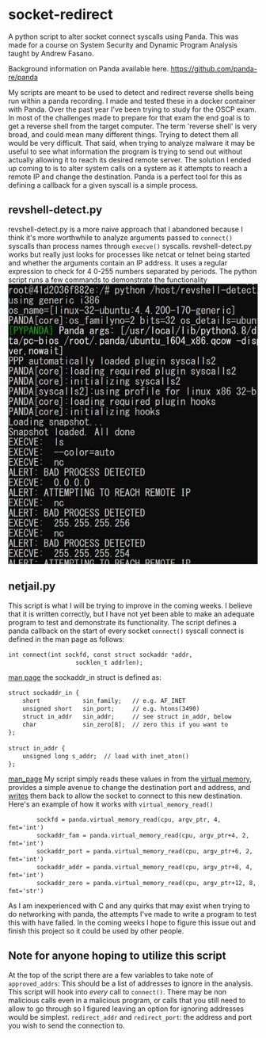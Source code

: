 # socket-redirect
A python script to alter socket connect syscalls using Panda. This was made for a course on System Security and Dynamic Program Analysis taught by Andrew Fasano.

Background information on Panda available here.
https://github.com/panda-re/panda

My scripts are meant to be used to detect and redirect reverse shells being run within a panda recording. I made and tested these in a docker container with Panda. Over the past year I've been trying to study for the OSCP exam. In most of the challenges made to prepare for that exam the end goal is to get a reverse shell from the target computer. The term 'reverse shell' is very broad, and could mean many different things. Trying to detect them all would be very difficult. That said, when trying to analyze malware it may be useful to see what information the program is trying to send out without actually allowing it to reach its desired remote server. The solution I ended up coming to is to alter system calls on a system as it attempts to reach a remote IP and change the destination. Panda is a perfect tool for this as defining a callback for a given syscall is a simple process. 

## revshell-detect.py
revshell-detect.py is a more naive approach that I abandoned because I think it's more worthwhile to analyze arguments passed to `connect()` syscalls than process names through `execve()` syscalls. revshell-detect.py works but really just looks for processes like netcat or telnet being started and whether the arguments contain an IP address. It uses a regular expression to check for 4 0-255 numbers separated by periods. The python script runs a few commands to demonstrate the functionality
![results](panda-revshell-results.png)

## netjail.py
This script is what I will be trying to improve in the coming weeks. I believe that it is written correctly, but I have not yet been able to make an adequate program to test and demonstrate its functionality. The script defines a panda callback on the start of every socket `connect()` syscall
connect is defined in the man page as follows:
```
int connect(int sockfd, const struct sockaddr *addr,
                   socklen_t addrlen);
```
[man page](https://man7.org/linux/man-pages/man2/connect.2.html)
the sockaddr_in struct is defined as:
```
struct sockaddr_in {
    short            sin_family;   // e.g. AF_INET
    unsigned short   sin_port;     // e.g. htons(3490)
    struct in_addr   sin_addr;     // see struct in_addr, below
    char             sin_zero[8];  // zero this if you want to
};

struct in_addr {
    unsigned long s_addr;  // load with inet_aton()
};
```
[man_page](https://www.gta.ufrj.br/ensino/eel878/sockets/sockaddr_inman.html)
My script simply reads these values in from the [virtual memory](https://docs.panda.re/index.html#pandare.Panda.virtual_memory_read), provides a simple avenue to change the destination port and address, and [writes](https://docs.panda.re/index.html#pandare.Panda.virtual_memory_write) them back to allow the socket to connect to this new destination.
Here's an example of how it works with `virtual_memory_read()`
```
        sockfd = panda.virtual_memory_read(cpu, argv_ptr, 4, fmt='int')
        sockaddr_fam = panda.virtual_memory_read(cpu, argv_ptr+4, 2, fmt='int')
        sockaddr_port = panda.virtual_memory_read(cpu, argv_ptr+6, 2, fmt='int')
        sockaddr_addr = panda.virtual_memory_read(cpu, argv_ptr+8, 4, fmt='int')
        sockaddr_zero = panda.virtual_memory_read(cpu, argv_ptr+12, 8, fmt='str')
```

As I am inexperienced with C and any quirks that may exist when trying to do networking with panda, the attempts I've made to write a program to test this with have failed. In the coming weeks I hope to figure this issue out and finish this project so it could be used by other people. 

## Note for anyone hoping to utilize this script
At the top of the script there are a few variables to take note of
`approved_addrs`: This should be a list of addresses to ignore in the analysis. This script will hook into _every_ call to `connect()`. There may be non malicious calls even in a malicious program, or calls that you still need to allow to go through so I figured leaving an option for ignoring addresses would be simplest.
`redirect_addr` and `redirect_port`: the address and port you wish to send the connection to.
